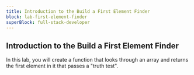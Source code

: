 ```yaml
---
title: Introduction to the Build a First Element Finder
block: lab-first-element-finder
superBlock: full-stack-developer
---
```


## Introduction to the Build a First Element Finder

In this lab, you will create a function that looks through an array and returns the first element in it that passes a "truth test".
